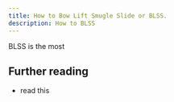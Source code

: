 ```yaml
---
title: How to Bow Lift Smugle Slide or BLSS.
description: How to BLSS
---
```


BLSS is the most 

## Further reading
- read this
